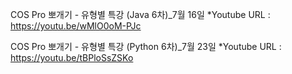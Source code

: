COS Pro 뽀개기 - 유형별 특강 (Java 6차)_7월 16일
*Youtube URL : https://youtu.be/wMlO0oM-PJc


COS Pro 뽀개기 - 유형별 특강 (Python 6차)_7월 23일
*Youtube URL : https://youtu.be/tBPloSsZSKo
